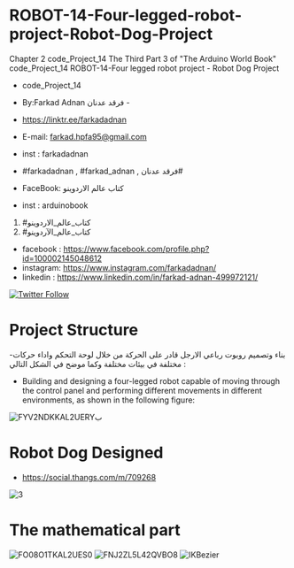 # ROBOT-14-Four-legged-robot-project-Robot-Dog-Project
Chapter 2 code_Project_14 The Third Part 3 of "The Arduino World Book" code_Project_14 ROBOT-14-Four legged robot project - Robot Dog Project
- code_Project_14

-  By:Farkad Adnan فرقد عدنان -
- https://linktr.ee/farkadadnan

 - E-mail: farkad.hpfa95@gmail.com 
- inst : farkadadnan 
- #farkadadnan , #farkad_adnan , فرقد عدنان# 
- FaceBook: كتاب عالم الاردوينو 
- inst : arduinobook
1. #كتاب_عالم_الاردوينو
2. #كتاب_عالم_الآردوينو 

* facebook : https://www.facebook.com/profile.php?id=100002145048612
* instagram:  https://www.instagram.com/farkadadnan/
* linkedin : https://www.linkedin.com/in/farkad-adnan-499972121/

 <p>
 <a href='https://mobile.twitter.com/farkadadnan'>
        <img alt="Twitter Follow" src="https://img.shields.io/twitter/follow/farkadadnan?label=%40farkadadnan&style=social" alt='Twitter' align="center"/>
    </a>
</p>


# Project Structure
-بناء وتصميم روبوت رباعي الارجل قادر على الحركة من خلال لوحة التحكم واداء حركات مختلفة في بيئات مختلفة وكما موضح في الشكل التالي :

- Building and designing a four-legged robot capable of moving through the control panel and performing different movements in different environments, as shown in the following figure:

![FYV2NDKKAL2UERYب](https://user-images.githubusercontent.com/35774039/218168231-b4fc9042-b464-4aac-9398-2c84f6bd58f0.PNG)

# Robot Dog Designed

* https://social.thangs.com/m/709268

![3](https://user-images.githubusercontent.com/35774039/218171803-f8d3672a-c593-47e7-9225-c4a74621c4c8.PNG)
 
 # The mathematical part
 
 ![FO08O1TKAL2UES0](https://user-images.githubusercontent.com/35774039/218172325-e3ca2a0e-e28d-4f34-8786-eeb33cf4ffd0.png)
![FNJ2ZL5L42QVBO8](https://user-images.githubusercontent.com/35774039/218172344-13637a3e-8e74-4580-b093-349afb1fe3a9.png)
![IKBezier](https://user-images.githubusercontent.com/35774039/218172356-0f980730-31c0-4ed8-8a7b-ad562c086671.png)

 
